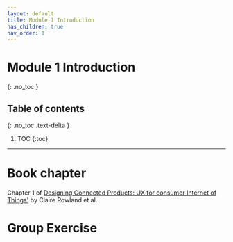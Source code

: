 ```yaml
---
layout: default
title: Module 1 Introduction
has_children: true
nav_order: 1
---
```


# Module 1 Introduction
{: .no_toc }

## Table of contents
{: .no_toc .text-delta }

1. TOC
{:toc}

---


# Book chapter

Chapter 1 of&nbsp;<a target="_blank" href="https://tudelft.on.worldcat.org/search?queryString=designing+connected+products#/oclc/909772560" rel="noopener">Designing Connected Products: UX for consumer Internet of Things'</a>&nbsp;by Claire Rowland et al.

# Group Exercise